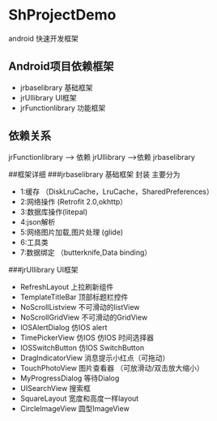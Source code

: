 # ShProjectDemo
android 快速开发框架

## Android项目依赖框架
* jrbaselibrary   基础框架
* jrUIlibrary   UI框架
* jrFunctionlibrary   功能框架


## 依赖关系
jrFunctionlibrary --> 依赖  jrUIlibrary  -->依赖 jrbaselibrary

##框架详细
###jrbaselibrary   基础框架
封装 主要分为
* 1:缓存  （DiskLruCache，LruCache，SharedPreferences）
* 2:网络操作 (Retrofit 2.0,okhttp）
* 3:数据库操作(litepal)
* 4:json解析
* 5:网络图片加载,图片处理  (glide)
* 6:工具类
* 7:数据绑定 （butterknife,Data binding）

###jrUIlibrary   UI框架
* RefreshLayout        上拉刷新组件
* TemplateTitleBar     顶部标题栏控件
* NoScrollListview     不可滑动的listView
* NoScrollGridView     不可滑动的GridView
* IOSAlertDialog       仿IOS alert
* TimePickerView       仿IOS 仿IOS 时间选择器
* IOSSwitchButton      仿IOS SwitchButton
* DragIndicatorView    消息提示小红点（可拖动）
* TouchPhotoView       图片查看器 （可放滑动/双击放大缩小）
* MyProgressDialog     等待Dialog
* UISearchView         搜索框
* SquareLayout         宽度和高度一样layout
* CircleImageView      圆型ImageView







